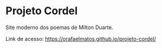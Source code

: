 # Projeto Cordel

Site moderno dos poemas de Milton Duarte.

Link de acesso: https://orafaelmatos.github.io/projeto-cordel/
